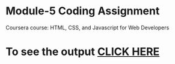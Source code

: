 
# Module-5 Coding Assignment

Coursera course: HTML, CSS, and Javascript for Web Developers

# To see the output [CLICK HERE](https://github.com/singhshivam7267/singhshivam7267.github.io/tree/bd8087ce93dedd831882d0a165ab32d6913c756c/site/Assignment/Module%205)

